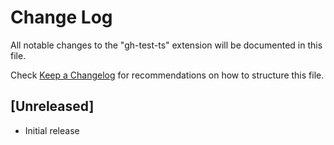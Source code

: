 # Change Log

All notable changes to the "gh-test-ts" extension will be documented in this file.

Check [Keep a Changelog](http://keepachangelog.com/) for recommendations on how to structure this file.

## [Unreleased]

- Initial release